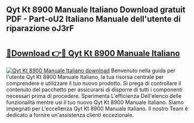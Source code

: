 ## Qyt Kt 8900 Manuale Italiano Download gratuit PDF - Part-oU2 Italiano Manuale dell'utente di riparazione oJ3rF

# <h2><a href="http://dfg1lmh.blite.top/?on=Qyt+Kt+8900+Manuale+Italiano">🔗Download 👉🔴 Qyt Kt 8900 Manuale Italiano</a></h2>

[![Qyt Kt 8900 Manuale Italiano download](https://i.imgur.com/lujVjoI.png)](http://dfg1lmh.blite.top/?on=Qyt+Kt+8900+Manuale+Italiano)
Benvenuto nella guida per l'utente Qyt Kt 8900 Manuale Italiano, la tua risorsa centrale per comprendere e utilizzare il tuo nuovo prodotto. Si prega di controllare il contenuto del pacchetto per assicurarsi di disporre di tutti i componenti necessari prima di procedere. Sperimenta L'efficienza Dell'elenco delle funzionalità mentre usi il tuo nuovo Qyt Kt 8900 Manuale Italiano. Siamo impegnati per L'eccellenza Qyt Kt 8900 Manuale Italiano. Il nostro Team è dedicato a fornire un'assistenza clienti eccezionale.

